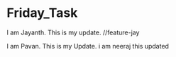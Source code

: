 # Friday_Task


I am Jayanth. This is my update. //feature-jay

I am Pavan. This is my Update.
i am neeraj this updated
